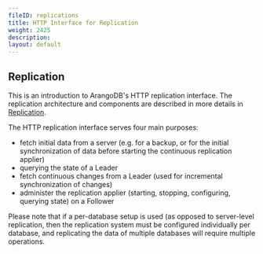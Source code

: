 ```yaml
---
fileID: replications
title: HTTP Interface for Replication
weight: 2425
description: 
layout: default
---
```

## Replication

This is an introduction to ArangoDB's HTTP replication interface.
The replication architecture and components are described in more details in 
[Replication](../../architecture/architecture-replication).

The HTTP replication interface serves four main purposes:
- fetch initial data from a server (e.g. for a backup, or for the initial synchronization 
  of data before starting the continuous replication applier)
- querying the state of a Leader
- fetch continuous changes from a Leader (used for incremental synchronization of changes)
- administer the replication applier (starting, stopping, configuring, querying state) on 
  a Follower

Please note that if a per-database setup is used (as opposed to server-level replication,
then the replication system must be configured individually per
database, and replicating the data of multiple databases will require multiple operations.
